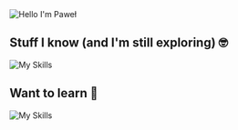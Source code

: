 <img alt="Hello I'm Paweł" align="center" src="https://readme-typing-svg.demolab.com?font=Fira+Code&pause=1000&color=217397&width=435&lines=Hello+i'm+Pawe%C5%82">

## Stuff I know (and I'm still exploring) 🤓

![My Skills](https://skillicons.dev/icons?i=cpp,python,html,css)

## Want to learn 🧠

![My Skills](https://skillicons.dev/icons?i=kotlin,java,rust,js,git)
